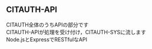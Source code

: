 ## CITAUTH-API
CITAUTH全体のうちAPIの部分です\
CITAUTH-APIが処理を受け付け，CITAUTH-SYSに流します\
Node.jsとExpressでRESTfulなAPI